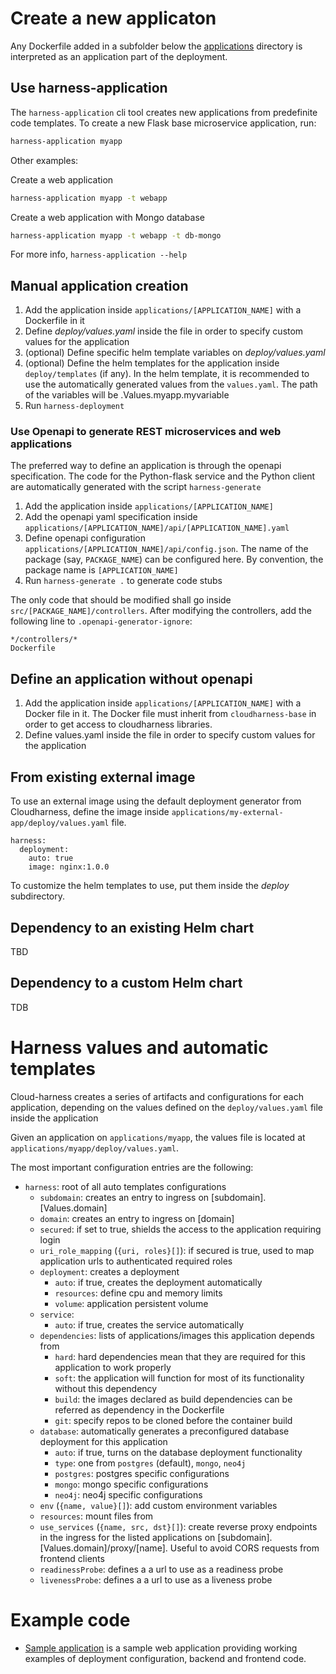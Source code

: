 # Create a new applicaton

Any Dockerfile added in a subfolder below the [applications](../../applications) directory is interpreted as an application part of the deployment.

## Use harness-application

The `harness-application` cli tool creates new applications from predefinite code templates.
To create a new Flask base microservice application, run:

```bash
harness-application myapp
```

Other examples:

Create a web application
```bash
harness-application myapp -t webapp
```

Create a web application with Mongo database
```bash
harness-application myapp -t webapp -t db-mongo
```

For more info, `harness-application --help`

## Manual application creation

1. Add the application inside `applications/[APPLICATION_NAME]` with a Dockerfile in it
1. Define *deploy/values.yaml* inside the file in order to specify custom values for the application
1. (optional) Define specific helm template variables on *deploy/values.yaml*
1. (optional) Define the helm templates for the application inside `deploy/templates` (if any). In the helm template, it is recommended to use the automatically generated values from the `values.yaml`. The path of the variables will be .Values.myapp.myvariable
1. Run `harness-deployment`

### Use Openapi to generate REST microservices and web applications
The preferred way to define an application is through the openapi specification. The code for the Python-flask service 
and the Python client
are automatically generated with the script `harness-generate`

1. Add the application inside `applications/[APPLICATION_NAME]`
1. Add the openapi yaml specification inside `applications/[APPLICATION_NAME]/api/[APPLICATION_NAME].yaml`
1. Define openapi configuration `applications/[APPLICATION_NAME]/api/config.json`. The name of the package (say,
`PACKAGE_NAME`) can be configured here. By convention, the package name is `[APPLICATION_NAME]`
1. Run `harness-generate .` to generate code stubs

The only code that should be modified shall go inside `src/[PACKAGE_NAME]/controllers`.
After modifying the controllers, add the following line to `.openapi-generator-ignore`:

```
*/controllers/*
Dockerfile
```

## Define an application without openapi
1. Add the application inside `applications/[APPLICATION_NAME]` with a Docker file in it. The Docker file must inherit
from `cloudharness-base` in order to get access to cloudharness libraries.
1. Define values.yaml inside the file in order to specify custom values for the application


## From existing external image

To use an external image using the default deployment generator from Cloudharness, define the image inside `applications/my-external-app/deploy/values.yaml` file.
```
harness:
  deployment:
    auto: true
    image: nginx:1.0.0
```

To customize the helm templates to use, put them inside the *deploy* subdirectory.

## Dependency to an existing Helm chart

TBD

## Dependency to a custom Helm chart

TDB

# Harness values and automatic templates

Cloud-harness creates a series of artifacts and configurations for each application, depending
on the values defined on the `deploy/values.yaml` file inside the application

Given an application on `applications/myapp`, the values file is located at `applications/myapp/deploy/values.yaml`.

The most important configuration entries are the following:

- `harness`: root of all auto templates configurations
  - `subdomain`: creates an entry to ingress on [subdomain].[Values.domain]
  - `domain`: creates an entry to ingress on [domain]
  - `secured`: if set to true, shields the access to the application requiring login
  - `uri_role_mapping` (`{uri, roles}[]`): if secured is true, used to map application urls to authenticated required roles
  - `deployment`: creates a deployment
    - `auto`: if true, creates the deployment automatically
    - `resources`: define cpu and memory limits
    - `volume`: application persistent volume
  - `service`:
    - `auto`: if true, creates the service automatically
  - `dependencies`: lists of applications/images this application depends from
    - `hard`: hard dependencies mean that they are required for this application to work properly
    - `soft`: the application will function for most of its functionality without this dependency
    - `build`: the images declared as build dependencies can be referred as dependency in the Dockerfile 
    - `git`: specify repos to be cloned before the container build
  - `database`: automatically generates a preconfigured database deployment for this application
    - `auto`: if true, turns on the database deployment functionality
    - `type`: one from `postgres` (default), `mongo`, `neo4j`
    - `postgres`: postgres specific configurations
    - `mongo`: mongo specific configurations
    - `neo4j`: neo4j specific configurations
  - `env` (`{name, value}[]`): add custom environment variables 
  - `resources`: mount files from  
  - `use_services` (`{name, src, dst}[]`): create reverse proxy endpoints in the ingress for the listed applications on [subdomain].[Values.domain]/proxy/[name]. Useful to avoid CORS requests from frontend clients
  - `readinessProbe`: defines a a url to use as a readiness probe
  - `livenessProbe`: defines a a url to use as a liveness probe

# Example code
- [Sample application](../../applications/samples) is a sample web application providing working examples of deployment configuration, backend and frontend code.
    

